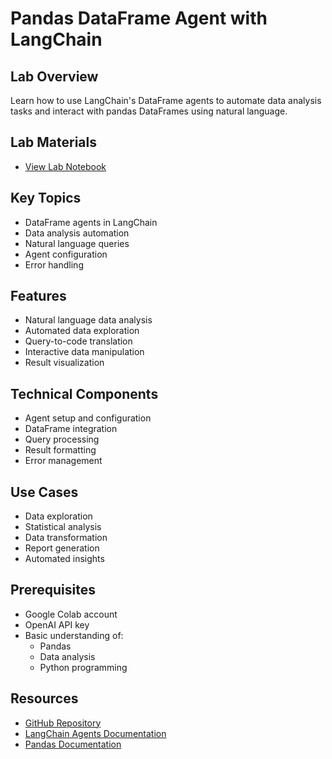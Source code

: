 # Pandas DataFrame Agent with LangChain

## Lab Overview
Learn how to use LangChain's DataFrame agents to automate data analysis tasks and interact with pandas DataFrames using natural language.

## Lab Materials
- [View Lab Notebook](https://github.com/aimug-org/austin_langchain/blob/main/labs/LangChain_103/103-4-pandas_df_agent_langchain.ipynb)

## Key Topics
- DataFrame agents in LangChain
- Data analysis automation
- Natural language queries
- Agent configuration
- Error handling

## Features
- Natural language data analysis
- Automated data exploration
- Query-to-code translation
- Interactive data manipulation
- Result visualization

## Technical Components
- Agent setup and configuration
- DataFrame integration
- Query processing
- Result formatting
- Error management

## Use Cases
- Data exploration
- Statistical analysis
- Data transformation
- Report generation
- Automated insights

## Prerequisites
- Google Colab account
- OpenAI API key
- Basic understanding of:
  - Pandas
  - Data analysis
  - Python programming

## Resources
- [GitHub Repository](https://github.com/aimug-org/austin_langchain)
- [LangChain Agents Documentation](https://python.langchain.com/docs/modules/agents/)
- [Pandas Documentation](https://pandas.pydata.org/docs/)
